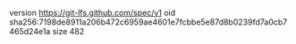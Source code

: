 version https://git-lfs.github.com/spec/v1
oid sha256:7198de8911a206b472c6959ae4601e7fcbbe5e87d8b0239fd7a0cb7465d24e1a
size 482
